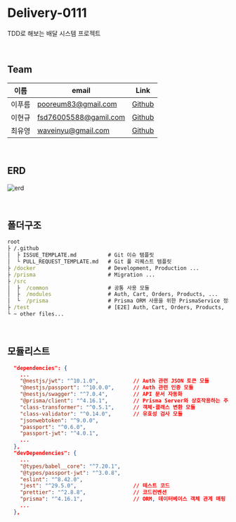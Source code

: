 # Delivery-0111

TDD로 해보는 배달 시스템 프로젝트

<br>

## Team

|  이름  | email                 | Link                                       |
| :----: | --------------------- | ------------------------------------------ |
| 이푸름 | pooreum83@gmail.com   | [Github](https://github.com/pooreumu)      |
| 이현규 | fsd76005588@gamil.com | [Github](https://github.com/Aiden76005588) |
| 최유영 | waveinyu@gmail.com    | [Github](https://github.com/waveiyu)       |

<br>

## ERD

![erd](https://github.com/HanghaePlus-Team-7/Delivery-0111/assets/99732695/655124e7-8aa1-41d0-8adf-27cab1415266)

<br>

## 폴더구조

```cmd
root
├ /.github
│  ├ ISSUE_TEMPLATE.md          # Git 이슈 탬플릿
│  └ PULL_REQUEST_TEMPLATE.md   # Git 풀 리퀘스트 템플릿
├ /docker                       # Development, Production ...
├ /prisma                       # Migration ...
├ /src
│  ├  /common                   # 공통 사용 모듈
│  ├  /modules                  # Auth, Cart, Orders, Products, ...
│  └  /prisma                   # Prisma ORM 사용을 위한 PrismaService 정의
├ /test                         # [E2E] Auth, Cart, Orders, Products, ...
└ ~ other files...
```

<br>

## 모듈리스트

```json
  "dependencies": {
    ...
    "@nestjs/jwt": "^10.1.0",           // Auth 관련 JSON 토큰 모듈
    "@nestjs/passport": "^10.0.0",      // Auth 관련 인증 모듈
    "@nestjs/swagger": "^7.0.4",        // API 문서 자동화
    "@prisma/client": "^4.16.1",        // Prisma Server와 상호작용하는 주요 컴포넌트
    "class-transformer": "^0.5.1",      // 객체-클래스 변환 모듈
    "class-validator": "^0.14.0",       // 유효성 검사 모듈
    "jsonwebtoken": "^9.0.0",
    "passport": "^0.6.0",
    "passport-jwt": "^4.0.1",
    ...
  },
  "devDependencies": {
    ...
    "@types/babel__core": "^7.20.1",
    "@types/passport-jwt": "^3.0.8",
    "eslint": "^8.42.0",
    "jest": "^29.5.0",                  // 테스트 코드
    "prettier": "^2.8.8",               // 코드컨벤션
    "prisma": "^4.16.1",                // ORM, 데이터베이스 객체 관계 매핑 모듈
    ...
  },
```

<br>
